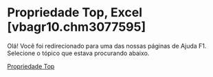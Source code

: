 
# Propriedade Top, Excel [vbagr10.chm3077595]

Olá! Você foi redirecionado para uma das nossas páginas de Ajuda F1. Selecione o tópico que estava procurando abaixo.

[Propriedade Top](http://msdn.microsoft.com/library/57938f4c-cd1f-b420-154d-fe4a8775c826%28Office.15%29.aspx)
